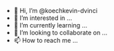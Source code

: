 - 👋 Hi, I’m @koechkevin-dvinci
- 👀 I’m interested in ...
- 🌱 I’m currently learning ...
- 💞️ I’m looking to collaborate on ...
- 📫 How to reach me ...

<!---
koechkevin-dvinci/koechkevin-dvinci is a ✨ special ✨ repository because its `README.md` (this file) appears on your GitHub profile.
You can click the Preview link to take a look at your changes.
--->
